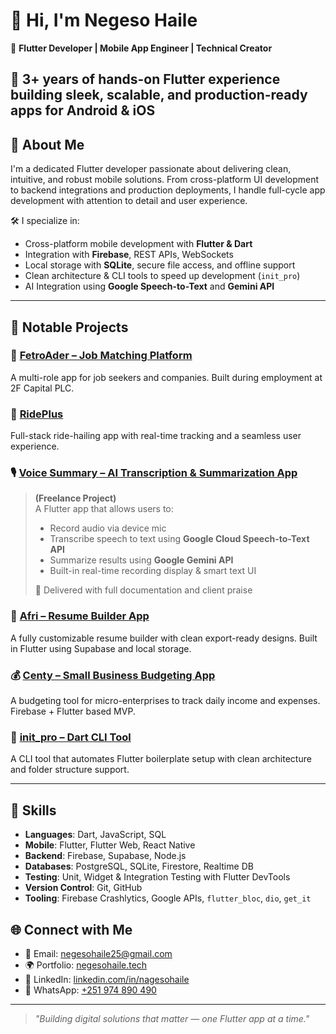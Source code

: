 # 👋 Hi, I'm Negeso Haile

🎯 **Flutter Developer | Mobile App Engineer | Technical Creator**  
 
📱 3+ years of hands-on Flutter experience building sleek, scalable, and production-ready apps for Android & iOS  
---

## 💼 About Me

I'm a dedicated Flutter developer passionate about delivering clean, intuitive, and robust mobile solutions. From cross-platform UI development to backend integrations and production deployments, I handle full-cycle app development with attention to detail and user experience.  

🛠️ I specialize in:
- Cross-platform mobile development with **Flutter & Dart**
- Integration with **Firebase**, REST APIs, WebSockets
- Local storage with **SQLite**, secure file access, and offline support
- Clean architecture & CLI tools to speed up development (`init_pro`)
- AI Integration using **Google Speech-to-Text** and **Gemini API**

---

## 🚀 Notable Projects

### 🚕 [FetroAder – Job Matching Platform](https://play.google.com/store/apps/details?id=com.fetroader.app.fetroader)
A multi-role app for job seekers and companies. Built during employment at 2F Capital PLC.

### 🍔 [RidePlus ](https://play.google.com/store/apps/details?id=com.ridetm)
Full-stack ride-hailing app with real-time tracking and a seamless user experience.

### 🎙️ [Voice Summary – AI Transcription & Summarization App](#)
> **(Freelance Project)**  
> A Flutter app that allows users to:
> - Record audio via device mic  
> - Transcribe speech to text using **Google Cloud Speech-to-Text API**  
> - Summarize results using **Google Gemini API**  
> - Built-in real-time recording display & smart text UI  
>  
> 📌 Delivered with full documentation and client praise  

### 🎯 [Afri – Resume Builder App](https://play.google.com/store/apps/details?id=com.betterpluslabs.betterplus)
A fully customizable resume builder with clean export-ready designs. Built in Flutter using Supabase and local storage.

### 💰 [Centy – Small Business Budgeting App](https://play.google.com/store/apps/details?id=com.centyapp.centy)
A budgeting tool for micro-enterprises to track daily income and expenses. Firebase + Flutter based MVP.

### 🧩 [init_pro – Dart CLI Tool](https://pub.dev/packages/init_pro)
A CLI tool that automates Flutter boilerplate setup with clean architecture and folder structure support.



---

## 🧠 Skills

- **Languages**: Dart, JavaScript, SQL  
- **Mobile**: Flutter, Flutter Web, React Native  
- **Backend**: Firebase, Supabase, Node.js  
- **Databases**: PostgreSQL, SQLite, Firestore, Realtime DB  
- **Testing**: Unit, Widget & Integration Testing with Flutter DevTools  
- **Version Control**: Git, GitHub  
- **Tooling**: Firebase Crashlytics, Google APIs, `flutter_bloc`, `dio`, `get_it`



## 🌐 Connect with Me

- 📧 Email: [negesohaile25@gmail.com](mailto:negesohaile25@gmail.com)  
- 🌍 Portfolio: [negesohaile.tech](https://www.negesohaile.tech)  
- 💼 LinkedIn: [linkedin.com/in/nagesohaile](https://www.linkedin.com/in/nageso-haile/)  
- 💬 WhatsApp: [+251 974 890 490](https://wa.me/251974890490)

---

> *"Building digital solutions that matter — one Flutter app at a time."*
